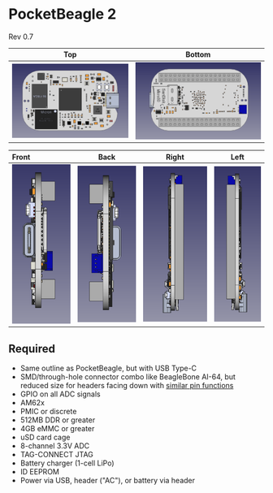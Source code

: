 # PocketBeagle 2

Rev 0.7

| Top           |  Bottom |
| :-------------------------: | :-------------------------: |
| ![](images/top.png)  | ![](images/bottom.png)|

| Front | Back   | Right  | Left   |
| :---- | :----: | :----: | :----: |
| ![](images/front.png) | ![](images/back.png) | ![](images/right.png) | ![](images/left.png) 

## Required
* Same outline as PocketBeagle, but with USB Type-C
* SMD/through-hole connector combo like BeagleBone AI-64, but reduced size for headers facing down with [similar pin functions](https://docs.beagleboard.io/latest/boards/pocketbeagle/ch07.html)
* GPIO on all ADC signals
* AM62x
* PMIC or discrete
* 512MB DDR or greater
* 4GB eMMC or greater
* uSD card cage
* 8-channel 3.3V ADC
* TAG-CONNECT JTAG
* Battery charger (1-cell LiPo)
* ID EEPROM
* Power via USB, header ("AC"), or battery via header
